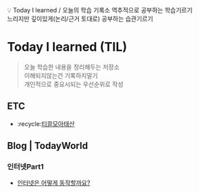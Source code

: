 :bulb: Today I learned / 오늘의 학습 기록소
역추적으로 공부하는 학습기르기<br>
느리지만 깊이있게(논리/근거 토대로) 공부하는 습관기르기

# Today I learned (TIL)


<blockquote>
<p> 
오늘 학습한 내용을 정리해두는 저장소<br>
이해되지않는건 기록하지말기 <br>
개인적으로 중요시되는 우선순위로 작성 <br>
</blockquote>


<h2>ETC</h2>
<ul>
 <li>:recycle:<a href="">티끌모아태산<a></li>
</ul>

<h2>Blog | TodayWorld </h2>
  <h3>인터넷Part1</h3>
 <ul>
  <li><a href="https://luckyjek.tistory.com/62?category=1243491">인터넷은 어떻게 동작할까요?</a></li>
 </ul>  
  
